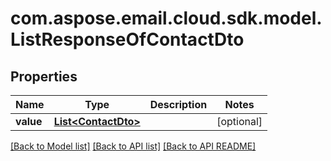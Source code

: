 
# com.aspose.email.cloud.sdk.model.ListResponseOfContactDto

## Properties
Name | Type | Description | Notes
------------ | ------------- | ------------- | -------------
**value** | [**List&lt;ContactDto&gt;**](ContactDto.md) |  |  [optional]


[[Back to Model list]](README.md#documentation-for-models) [[Back to API list]](README.md#documentation-for-api-endpoints) [[Back to API README]](README.md)

